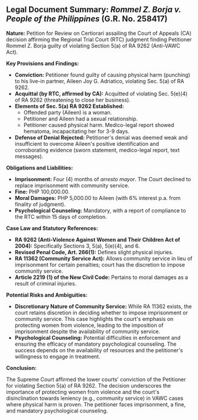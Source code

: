 ## Legal Document Summary: *Rommel Z. Borja v. People of the Philippines* (G.R. No. 258417)

**Nature:** Petition for Review on Certiorari assailing the Court of Appeals (CA) decision affirming the Regional Trial Court (RTC) judgment finding Petitioner Rommel Z. Borja guilty of violating Section 5(a) of RA 9262 (Anti-VAWC Act).

**Key Provisions and Findings:**

*   **Conviction:** Petitioner found guilty of causing physical harm (punching) to his live-in partner, Aileen Joy G. Adriatico, violating Sec. 5(a) of RA 9262.
*   **Acquittal (by RTC, affirmed by CA):** Acquitted of violating Sec. 5(e)(4) of RA 9262 (threatening to close her business).
*   **Elements of Sec. 5(a) RA 9262 Established:**
    *   Offended party (Aileen) is a woman.
    *   Petitioner and Aileen had a sexual relationship.
    *   Petitioner caused physical harm. Medico-legal report showed hematoma, incapacitating her for 3-9 days.
*   **Defense of Denial Rejected:** Petitioner's denial was deemed weak and insufficient to overcome Aileen's positive identification and corroborating evidence (sworn statement, medico-legal report, text messages).

**Obligations and Liabilities:**

*   **Imprisonment:** Four (4) months of *arresto mayor*.  The Court declined to replace imprisonment with community service.
*   **Fine:** PHP 100,000.00.
*   **Moral Damages:** PHP 5,000.00 to Aileen (with 6% interest p.a. from finality of judgment).
*   **Psychological Counseling:** Mandatory, with a report of compliance to the RTC within 15 days of completion.

**Case Law and Statutory References:**

*   **RA 9262 (Anti-Violence Against Women and Their Children Act of 2004):** Specifically Sections 3, 5(a), 5(e)(4), and 6.
*   **Revised Penal Code, Art. 266(1):** Defines slight physical injuries.
*   **RA 11362 (Community Service Act):** Allows community service in lieu of imprisonment for certain penalties; court has the discretion to impose community service.
*   **Article 2219 (1) of the New Civil Code:** Pertains to moral damages as a result of criminal injuries.

**Potential Risks and Ambiguities:**

*   **Discretionary Nature of Community Service:** While RA 11362 exists, the court retains discretion in deciding whether to impose imprisonment or community service. This case highlights the court's emphasis on protecting women from violence, leading to the imposition of imprisonment despite the availability of community service.
*   **Psychological Counseling:** Potential difficulties in enforcement and ensuring the efficacy of mandatory psychological counseling.  The success depends on the availability of resources and the petitioner's willingness to engage in treatment.

**Conclusion:**

The Supreme Court affirmed the lower courts' conviction of the Petitioner for violating Section 5(a) of RA 9262. The decision underscores the importance of protecting women from violence and the court's disinclination towards leniency (e.g., community service) in VAWC cases where physical harm is proven. The petitioner faces imprisonment, a fine, and mandatory psychological counseling.
